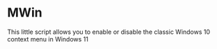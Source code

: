 # MWin
This little script allows you to enable or disable the classic Windows 10 context menu in Windows 11
